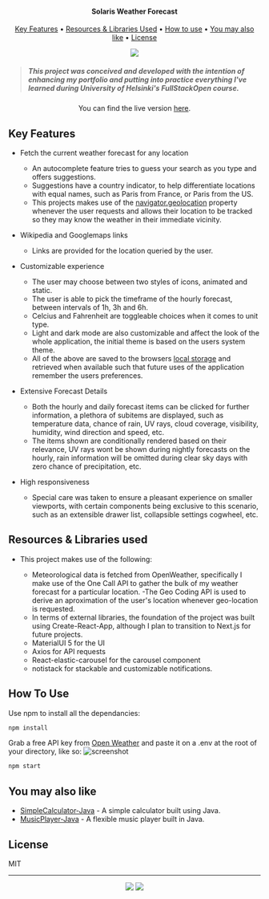 <h4 align="center">Solaris Weather Forecast</h4>

<p align="center">
  <a href="#key-features">Key Features</a> •
  <a href="#resources-&-libraries-used">Resources & Libraries Used</a> •
  <a href="#how-to-use">How to use</a> •
  <a href="#you-may-also-like">You may also like</a> •
  <a href="#license">License</a>
</p>

<p align="center" width="100%">
    <img src="/src/assets/readMeFiles/overview.apng">
</p>

><h5> This project was conceived and developed with the intention of enhancing my portfolio and putting into practice everything I've learned during University of Helsinki's FullStackOpen course. 
  </h5>
  
  <p align="center"> You can find the live version  <a href="https://hpenacho.github.io/solaris-weather-app/">here</a>. </p>

## Key Features

* Fetch the current weather forecast for any location
  - An autocomplete feature tries to guess your search as you type and offers suggestions.
  - Suggestions have a country indicator, to help differentiate locations with equal names, such as Paris from France, or Paris from the US. 
  - This projects makes use of the [navigator.geolocation](https://developer.mozilla.org/en-US/docs/Web/API/Navigator/geolocation) property whenever the user requests and allows their location to be tracked so they may know the weather in their immediate vicinity.

* Wikipedia and Googlemaps links
  - Links are provided for the location queried by the user.

* Customizable experience
  - The user may choose between two styles of icons, animated and static.
  - The user is able to pick the timeframe of the hourly forecast, between intervals of 1h, 3h and 6h.
  - Celcius and Fahrenheit are toggleable choices when it comes to unit type.
  - Light and dark mode are also customizable and affect the look of the whole application, the initial theme is based on the users system theme.
  - All of the above are saved to the browsers [local storage](https://developer.mozilla.org/en-US/docs/Web/API/Window/localStorage) and retrieved when available such that future uses of the application remember the users preferences.

* Extensive Forecast Details
  - Both the hourly and daily forecast items can be clicked for further information, a plethora of subitems are displayed, such as temperature data, chance of rain, UV rays, cloud coverage, visibility, humidity, wind direction and speed, etc.
  - The items shown are conditionally rendered based on their relevance, UV rays wont be shown during nightly forecasts on the hourly, rain information will be omitted during clear sky days with zero chance of precipitation, etc.

* High responsiveness
  - Special care was taken to ensure a pleasant experience on smaller viewports, with certain components being exclusive to this scenario, such as an extensible drawer list, collapsible settings cogwheel, etc.

## Resources & Libraries used

* This project makes use of the following:

    - Meteorological data is fetched from OpenWeather, specifically I make use of the One Call API to gather the bulk of my weather forecast for a particular location.
    -The Geo Coding API is used to derive an aproximation of the user's location whenever geo-location is requested.
   - In terms of external libraries, the foundation of the project was built using Create-React-App, although I plan to transition to Next.js for future projects.
   - MaterialUI 5 for the UI
   - Axios for API requests
   - React-elastic-carousel for the carousel component
   - notistack for stackable and customizable notifications. 

## How To Use

Use npm to install all the dependancies:
```bash
npm install
```

Grab a free API key from [Open Weather](https://openweathermap.org/) and paste it on a .env at the root of your directory, like so:
![screenshot](https://user-images.githubusercontent.com/68301369/151849394-5f512b76-62ba-4083-956c-16d1fcab2263.png)

```bash
npm start
```

## You may also like

- [SimpleCalculator-Java](https://github.com/hpenacho/SimpleCalculator-Java) - A simple calculator built using Java.
- [MusicPlayer-Java](https://github.com/hpenacho/MusicPlayer-Java) - A flexible music player built in Java.

## License

MIT

---

<p align="center" width="100%">
  <a href="https://github.com/hpenacho"><img src="https://img.shields.io/badge/GitHub-100000?style=flat&logo=github&logoColor=white"></a> 
  <a href="https://linkedin.com/in/hugopenacho/"><img src="https://img.shields.io/badge/LinkedIn-0077B5?style=flat&logo=linkedin&logoColor=white"></a> 
</p>
